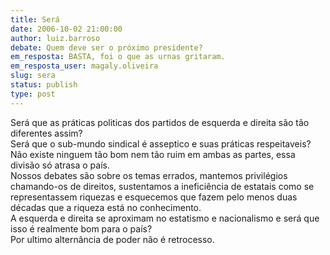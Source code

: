 ```yaml
---
title: Será
date: 2006-10-02 21:00:00
author: luiz.barroso
debate: Quem deve ser o próximo presidente?
em_resposta: BASTA, foi o que as urnas gritaram.
em_resposta_user: magaly.oliveira
slug: sera
status: publish 
type: post
---
```


Será que as práticas politicas dos partidos de esquerda e direita são tão diferentes assim?  
Será que o sub-mundo sindical é asseptico e suas práticas respeitaveis?  
Não existe ninguem tão bom nem tão ruim em ambas as partes, essa divisão só atrasa o país.   
Nossos debates são sobre os temas errados, mantemos privilégios chamando-os de direitos, sustentamos a ineficiência de estatais como se representassem riquezas e esquecemos que fazem pelo menos duas décadas que a riqueza está no conhecimento.   
A esquerda e direita se aproximam no estatismo e nacionalismo e será que isso é realmente bom para o país?  
Por ultimo alternância de poder não é retrocesso.  

